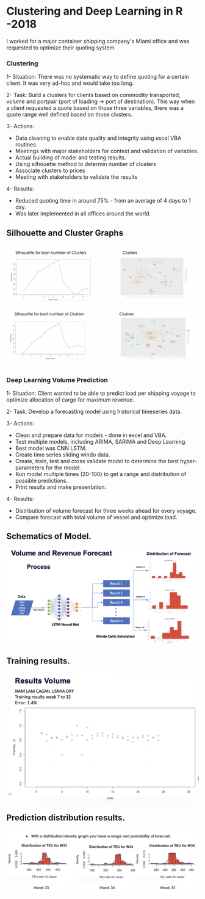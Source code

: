 # Clustering and Deep Learning in R -2018

I worked for a major container shipping company's Miami office and was requested to optimize their quoting system.

### Clustering

1- Situation: 
  There was no systematic way to define quoting for a certain client. It was very ad-hoc and would take too long.

2- Task: 
  Build a clusters for clients based on commodity transported, volume and portpair (port of loading -> port of destination). This way when a client requested a quote based on those three variables, there was a quote range well defined based on those clusters.

3- Actions:
  - Data cleaning to enable data quality and integrity using excel VBA routines. 
  - Meetings with major stakeholders for context and validation of variables. 
  - Actual building of model and testing results.
  - Using silhouette method to determin number of clusters
  - Associate clusters to prices
  - Meeting with stakeholders to validate the results

4- Results:
  - Reduced quoting time in around 75% - from an average of 4 days to 1 day.
  - Was later implemented in all offices around the world.
  
  ## Silhouette and Cluster Graphs
  
 ![Alt text](https://github.com/oliveiralgm/Cluster-and-Deep-Learning-in-R/blob/main/clustering/Clustering%20Results%20Graphs%20Tier%201.png)
 ![Alt text](https://github.com/oliveiralgm/Cluster-and-Deep-Learning-in-R/blob/main/clustering/Clustering%20Results%20Graphs%20Tier%202.png)


### Deep Learning Volume Prediction

1- Situation: 
  Client wanted to be able to predict load per shipping voyage to optimize allocation of cargo for maximum revenue.

2- Task: 
  Develop a forecasting model using historical timeseries data.

3- Actions:
  - Clean and prepare data for models - done in excel and VBA. 
  - Test multiple models, including ARIMA, SARIMA and Deep Learning.
  - Best model was CNN LSTM.
  - Create time series sliding windo data.
  - Create, train, test and cross validate model to determine the best hyper-parameters for the model.
  - Run model multiple times (20-100) to get a range and distribution of possible predictions.
  - Print results and make presentation.

4- Results:
  - Distribution of volume forecast for three weeks ahead for every voyage.
  - Compare forecast with total volume of vessel and optimize load.
  
  ## Schematics of Model.
  
 ![Alt text](https://github.com/oliveiralgm/Cluster-and-Deep-Learning-in-R/blob/main/deep_learning/Model.png)
 
 ## Training results.

 ![Alt text](https://github.com/oliveiralgm/Cluster-and-Deep-Learning-in-R/blob/main/deep_learning/Train%20results%20graph.png)
 
 ## Prediction distribution results.

 ![Alt text](https://github.com/oliveiralgm/Cluster-and-Deep-Learning-in-R/blob/main/deep_learning/Prediction%20Dist.png)
  
  
  
